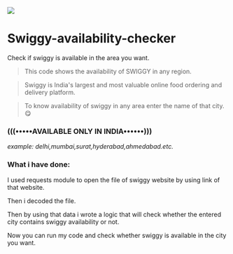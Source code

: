 ![](https://media5.picsearch.com/is?F5lD0pLuRDMjHMcNP2Mc3ciAyPPzLPFb1fIPNLVwhFM&height=1930)

# Swiggy-availability-checker

Check if swiggy is available in the area you want.

 > This code shows the availability of SWIGGY in any region.


> Swiggy is India's largest and most valuable online food ordering and delivery platform. 


> To know availability of swiggy in any area enter the name of that city.:yum:


### (((•••••AVAILABLE ONLY IN INDIA••••••)))


*example: delhi,mumbai,surat,hyderabad,ahmedabad.etc.*


### What i have done:

I used requests module to open the file of swiggy website by using link of that website.

Then i decoded the file.

Then by using that data i wrote a logic that will check whether the entered city contains swiggy availability or not.

Now you can run my code and check whether swiggy is available in the city you want.
